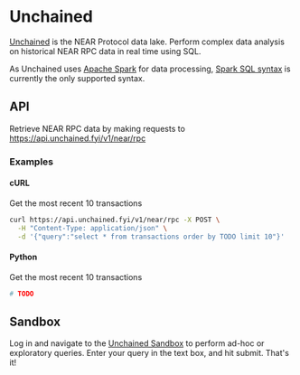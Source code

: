 # Unchained 
[Unchained](app.unchained.fyi) is the NEAR Protocol data lake. Perform complex data analysis on historical NEAR RPC data in real time using SQL.

As Unchained uses [Apache Spark](https://spark.apache.org/docs/latest/index.html) for data processing, [Spark SQL syntax](https://spark.apache.org/docs/latest/sql-ref-syntax-qry-select.html) is currently the only supported syntax.

## API
Retrieve NEAR RPC data by making requests to https://api.unchained.fyi/v1/near/rpc

### Examples
#### cURL
Get the most recent 10 transactions

```sh
curl https://api.unchained.fyi/v1/near/rpc -X POST \
  -H "Content-Type: application/json" \
  -d '{"query":"select * from transactions order by TODO limit 10"}'
```

#### Python
Get the most recent 10 transactions
```python
# TODO
```

## Sandbox
Log in and navigate to the [Unchained Sandbox](https://app.unchained.fyi/sandbox) to perform ad-hoc or exploratory queries. Enter your query in the text box, and hit submit. That's it!
